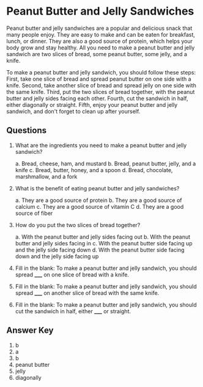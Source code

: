 # Peanut Butter and Jelly Sandwiches

Peanut butter and jelly sandwiches are a popular and delicious snack that many people enjoy. They are easy to make and can be eaten for breakfast, lunch, or dinner. They are also a good source of protein, which helps your body grow and stay healthy. All you need to make a peanut butter and jelly sandwich are two slices of bread, some peanut butter, some jelly, and a knife.

To make a peanut butter and jelly sandwich, you should follow these steps: First, take one slice of bread and spread peanut butter on one side with a knife. Second, take another slice of bread and spread jelly on one side with the same knife. Third, put the two slices of bread together, with the peanut butter and jelly sides facing each other. Fourth, cut the sandwich in half, either diagonally or straight. Fifth, enjoy your peanut butter and jelly sandwich, and don't forget to clean up after yourself.

## Questions

1. What are the ingredients you need to make a peanut butter and jelly sandwich?

   a. Bread, cheese, ham, and mustard
   b. Bread, peanut butter, jelly, and a knife
   c. Bread, butter, honey, and a spoon
   d. Bread, chocolate, marshmallow, and a fork

2. What is the benefit of eating peanut butter and jelly sandwiches?

   a. They are a good source of protein
   b. They are a good source of calcium
   c. They are a good source of vitamin C
   d. They are a good source of fiber

3. How do you put the two slices of bread together?

   a. With the peanut butter and jelly sides facing out
   b. With the peanut butter and jelly sides facing in
   c. With the peanut butter side facing up and the jelly side facing down
   d. With the peanut butter side facing down and the jelly side facing up

4. Fill in the blank: To make a peanut butter and jelly sandwich, you should spread **\_\_\_** on one slice of bread with a knife.

5. Fill in the blank: To make a peanut butter and jelly sandwich, you should spread **\_\_\_** on another slice of bread with the same knife.

6. Fill in the blank: To make a peanut butter and jelly sandwich, you should cut the sandwich in half, either **\_\_\_** or straight.

## Answer Key

1. b
2. a
3. b
4. peanut butter
5. jelly
6. diagonally
